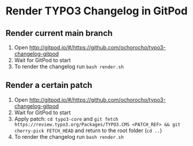 # Render TYPO3 Changelog in GitPod

## Render current main branch

1. Open http://gitpod.io/#/https://github.com/ochorocho/typo3-changelog-gitpod
2. Wait for GitPod to start
3. To render the changelog run `bash render.sh`

## Render a certain patch

1. Open http://gitpod.io/#/https://github.com/ochorocho/typo3-changelog-gitpod
2. Wait for GitPod to start
3. Apply patch: `cd typo3-core`  and `git fetch https://review.typo3.org/Packages/TYPO3.CMS <PATCH_REF> && git cherry-pick FETCH_HEAD` 
   and return to the root folder (`cd ..`)
4. To render the changelog run `bash render.sh`
